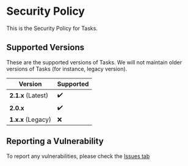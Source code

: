 # Security Policy

This is the Security Policy for Tasks.

## Supported Versions

These are the supported versions of Tasks. We will not maintain older versions of Tasks (for instance, legacy version).

| Version             | Supported          |
| ------------------- | ------------------ |
| **2.1.x** (Latest)  | :heavy_check_mark: |
| **2.0.x**           | :heavy_check_mark: |
| **1.x.x** (Legacy)  | :x:                |

## Reporting a Vulnerability

To report any vulnerabilities, please check the [Issues tab](https://github.com/LiteTools/Tasks/issues)


